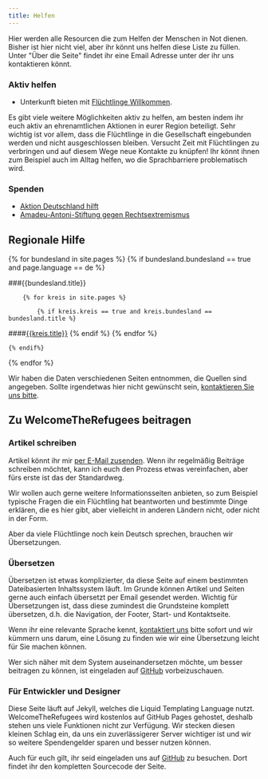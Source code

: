 ```yaml
---
title: Helfen
---
```


Hier werden alle Resourcen die zum Helfen der Menschen in Not dienen. Bisher ist hier nicht viel, aber ihr könnt uns helfen diese Liste zu füllen. Unter "Über die Seite" findet ihr eine Email Adresse unter der ihr uns kontaktieren könnt.

### Aktiv helfen
* Unterkunft bieten mit [Flüchtlinge Willkommen](http://www.fluechtlinge-willkommen.de).

Es gibt viele weitere Möglichkeiten aktiv zu helfen, am besten indem ihr euch aktiv an ehrenamtlichen Aktionen in eurer Region beteiligt. Sehr wichtig ist vor allem, dass die Flüchtlinge in die Gesellschaft eingebunden werden und nicht ausgeschlossen bleiben. Versucht Zeit mit Flüchtlingen zu verbringen und auf diesem Wege neue Kontakte zu knüpfen! Ihr könnt ihnen zum Beispiel auch im Alltag helfen, wo die Sprachbarriere problematisch wird.

### Spenden
* [Aktion Deutschland hilft](http://www.aktion-deutschland-hilft.de/)
* [Amadeu-Antoni-Stiftung gegen Rechtsextremismus](http://www.amadeu-antonio-stiftung.de/)

## Regionale Hilfe


{% for bundesland in site.pages %}
    {% if bundesland.bundesland == true and page.language == de %}
    
###{{bundesland.title}} 

        {% for kreis in site.pages %}

            {% if kreis.kreis == true and kreis.bundesland == bundesland.title %}
####[{{kreis.title}}]({{kreis.url}})
            {% endif %}
        {% endfor %}
        
    {% endif%}
{% endfor %}


Wir haben die Daten verschiedenen Seiten entnommen, die Quellen sind angegeben. Sollte irgendetwas hier nicht gewünscht sein, [kontaktieren Sie uns bitte](/kontakt).

## Zu WelcomeTheRefugees beitragen
### Artikel schreiben

Artikel könnt ihr mir [per E-Mail zusenden](/kontakt). Wenn ihr regelmäßig Beiträge schreiben möchtet, kann ich euch den Prozess etwas vereinfachen, aber fürs erste ist das der Standardweg.

Wir wollen auch gerne weitere Informationsseiten anbieten, so zum Beispiel typische Fragen die ein Flüchtling hat beantworten und bestimmte Dinge erklären, die es hier gibt, aber vielleicht in anderen Ländern nicht, oder nicht in der Form.

Aber da viele Flüchtlinge noch kein Deutsch sprechen, brauchen wir Übersetzungen.

### Übersetzen

Übersetzen ist etwas komplizierter, da diese Seite auf einem bestimmten Dateibasierten Inhaltssystem läuft. Im Grunde können Artikel und Seiten gerne auch einfach übersetzt per Email gesendet werden. Wichtig für Übersetzungen ist, dass diese zumindest die Grundsteine komplett übersetzen, d.h. die Navigation, der Footer, Start- und Kontaktseite.

Wenn ihr eine relevante Sprache kennt, [kontaktiert uns](/kontakt) bitte sofort und wir kümmern uns darum, eine Lösung zu finden wie wir eine Übersetzung leicht für Sie machen können.

Wer sich näher mit dem System auseinandersetzen möchte, um besser beitragen zu können, ist eingeladen auf [GitHub](http://github.com/welcometherefugees/welcometherefugees) vorbeizuschauen.

### Für Entwickler und Designer

Diese Seite läuft auf Jekyll, welches die Liquid Templating Language nutzt. WelcomeTheRefugees wird kostenlos auf GitHub Pages gehostet, deshalb stehen uns viele Funktionen nicht zur Verfügung. Wir stecken diesen kleinen Schlag ein, da uns ein zuverlässigerer Server wichtiger ist und wir so weitere Spendengelder sparen und besser nutzen können.

Auch für euch gilt, ihr seid eingeladen uns auf [GitHub](http://github.com/welcometherefugees/welcometherefugees) zu besuchen. Dort findet ihr den kompletten Sourcecode der Seite.
